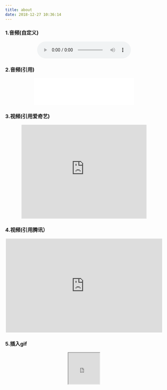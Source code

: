 ```yaml
---
title: about
date: 2018-12-27 10:36:14
---
```

### 1.音频(自定义)
<center>
    <audio align="center" id="audio" controls="controls"  loop="loop" preload="auto" type="audio/mp3">
        <source id="mp3" src="audio/天地无霜.mp3"></audio>
    </audio>
</center>

### 2.音频(引用)
<center>
    <iframe frameborder="no" border="0" marginwidth="0" autoplay='autoplay' preload="auto" marginheight="0" width=320 height=86 src="//music.163.com/outchain/player?type=2&id=34341360&auto=1&height=66"></iframe>
</center>


### 3.视频(引用爱奇艺)
<center>
    <iframe src="http://open.iqiyi.com/developer/player_js/coopPlayerIndex.html?vid=785c82b2b8949a49c6be38876fede723&tvId=1745487500&accessToken=2.f22860a2479ad60d8da7697274de9346&appKey=3955c3425820435e86d0f4cdfe56f5e7&appId=1368&height=100%&width=100%" frameborder="0" allowfullscreen="true" height="300" width="400"></iframe>
</center>

### 4.视频(引用腾讯）
<center>
    <iframe frameborder="0" src="https://v.qq.com/txp/iframe/player.html?vid=i00299gbm4b" allowFullScreen="true" height="300" width="500"></iframe>
</center>

### 5.插入gif
<center>
    <iframe height=100 width=100 src="http://ww4.sinaimg.cn/mw690/e75a115bgw2229v0diqv7.gif">
</center>







